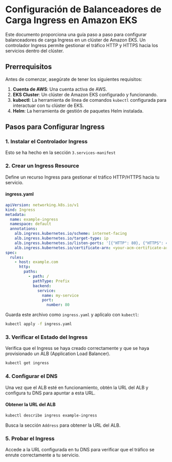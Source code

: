 # Configuración de Balanceadores de Carga Ingress en Amazon EKS

Este documento proporciona una guía paso a paso para configurar balanceadores de carga Ingress en un clúster de Amazon EKS. Un controlador Ingress permite gestionar el tráfico HTTP y HTTPS hacia los servicios dentro del clúster.

## Prerrequisitos

Antes de comenzar, asegúrate de tener los siguientes requisitos:

1. **Cuenta de AWS**: Una cuenta activa de AWS.
2. **EKS Cluster**: Un clúster de Amazon EKS configurado y funcionando.
3. **kubectl**: La herramienta de línea de comandos `kubectl` configurada para interactuar con tu clúster de EKS.
4. **Helm**: La herramienta de gestión de paquetes Helm instalada.

## Pasos para Configurar Ingress

### 1. Instalar el Controlador Ingress

Esto se ha hecho en la sección `3.services-manifest`

### 2. Crear un Ingress Resource

Define un recurso Ingress para gestionar el tráfico HTTP/HTTPS hacia tu servicio.

#### ingress.yaml

```yaml
apiVersion: networking.k8s.io/v1
kind: Ingress
metadata:
  name: example-ingress
  namespace: default
  annotations:
    alb.ingress.kubernetes.io/scheme: internet-facing
    alb.ingress.kubernetes.io/target-type: ip
    alb.ingress.kubernetes.io/listen-ports: '[{"HTTP": 80}, {"HTTPS": 443}]'
    alb.ingress.kubernetes.io/certificate-arn: <your-acm-certificate-arn>  # Opcional, para HTTPS
spec:
  rules:
    - host: example.com
      http:
        paths:
          - path: /
            pathType: Prefix
            backend:
              service:
                name: my-service
                port:
                  number: 80
```

Guarda este archivo como `ingress.yaml` y aplícalo con `kubectl`:

```sh
kubectl apply -f ingress.yaml
```

### 3. Verificar el Estado del Ingress

Verifica que el Ingress se haya creado correctamente y que se haya provisionado un ALB (Application Load Balancer).

```sh
kubectl get ingress
```

### 4. Configurar el DNS

Una vez que el ALB esté en funcionamiento, obtén la URL del ALB y configura tu DNS para apuntar a esta URL.

#### Obtener la URL del ALB

```sh
kubectl describe ingress example-ingress
```

Busca la sección `Address` para obtener la URL del ALB.

### 5. Probar el Ingress

Accede a la URL configurada en tu DNS para verificar que el tráfico se enrute correctamente a tu servicio.
